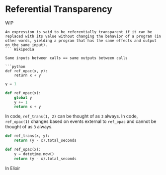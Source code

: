 # Referential Transparency

WIP

```
An expression is said to be referentially transparent if it can be replaced with its value without changing the behavior of a program (in other words, yielding a program that has the same effects and output on the same input).
``` Wikipedia

Same inputs between calls == same outputs between calls

```python
def ref_opac(x, y):
    return x + y
```

```python
y = 1

def ref_opac(x):
    global y
    y += 1
    return x + y
```

In code, `ref_trans(1, 2)` can be thought of as `3` always.
In code, `ref_opac(1)` changes based on events external to `ref_opac` and cannot be thought of as `3` always.

```python
def ref_trans(x, y):
    return (y - x).total_seconds
```

```python
def ref_opac(x):
    y = datetime.now()
    return (y - x).total_seconds
```

In Elixir
